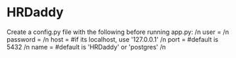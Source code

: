 # HRDaddy

Create a config.py file with the following before running app.py: /n
user = <the database user> /n
password = <the database password> /n
host = <the database host> #if its localhost, use '127.0.0.1' /n
port = <the port of the database> #default is 5432 /n
name = <the name of the database> #default is 'HRDaddy' or 'postgres' /n

